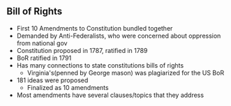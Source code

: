 ## Bill of Rights
- First 10 Amendments to Constitution bundled together
- Demanded by Anti-Federalists, who were concerned about oppression from national gov
- Constitution proposed in 1787, ratified in 1789
- BoR ratified in 1791
- Has many connections to state constitutions bills of rights
	- Virginia's(penned by George mason) was plagiarized for the US BoR
- 181 ideas were proposed
	- Finalized as 10 amendments
- Most amendments have several clauses/topics that they address 